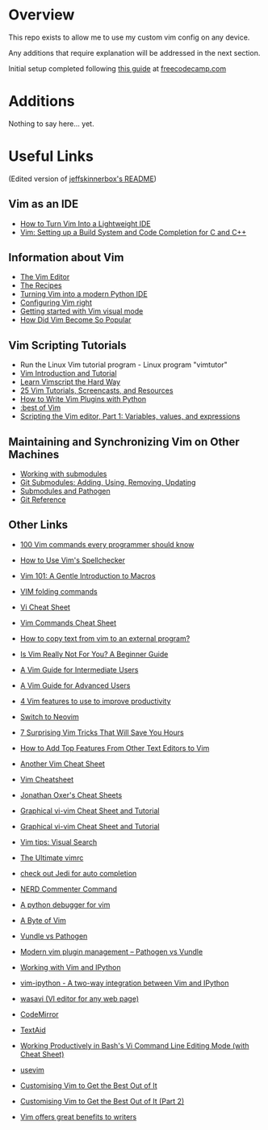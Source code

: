 # Overview

This repo exists to allow me to use my custom vim config on any device.

Any additions that require explanation will be addressed in the next section.

Initial setup completed following [this guide](https://www.freecodecamp.org/news/vimrc-configuration-guide-customize-your-vim-editor/) at [freecodecamp.com](freecodecamp.com)

# Additions

Nothing to say here... yet.



# Useful Links

(Edited version of [jeffskinnerbox's README](https://github.com/jeffskinnerbox/.vim/blob/main/README.md))



## Vim as an IDE
* [How to Turn Vim Into a Lightweight IDE](https://dane-bulat.medium.com/how-to-turn-vim-into-a-lightweight-ide-6185e0f47b79)
* [Vim: Setting up a Build System and Code Completion for C and C++](https://dane-bulat.medium.com/vim-setting-up-a-build-system-and-code-completion-for-c-and-c-eb263c0a19a1)

## Information about Vim

* [The Vim Editor][01]
* [The Recipes][02]
* [Turning Vim into a modern Python IDE][03]
* [Configuring Vim right][11]
* [Getting started with Vim visual mode][15]
* [How Did Vim Become So Popular][16]

## Vim Scripting Tutorials

* Run the Linux Vim tutorial program - Linux program "vimtutor"
* [Vim Introduction and Tutorial][04]
* [Learn Vimscript the Hard Way][05]
* [25 Vim Tutorials, Screencasts, and Resources][06]
* [How to Write Vim Plugins with Python][07]
* [:best of Vim][10]
* [Scripting the Vim editor, Part 1: Variables, values, and expressions][12]

## Maintaining and Synchronizing Vim on Other Machines

* [Working with submodules][13]
* [Git Submodules: Adding, Using, Removing, Updating][14]
* [Submodules and Pathogen][08]
* [Git Reference][09]

## Other Links

* [100 Vim commands every programmer should know](http://www.catswhocode.com/blog/100-vim-commands-every-programmer-should-know)
* [How to Use Vim's Spellchecker](http://tips.webdesign10.com/vim/how-use-vims-spellchecker)
* [Vim 101: A Gentle Introduction to Macros](http://usevim.com/2012/08/10/macros/)
* [VIM folding commands](https://sites.google.com/site/linuxpebbles/cool-tricks/some-of-my-favorite-vim-tips/vim-folding-commands)
* [Vi Cheat Sheet](http://www.lagmonster.org/docs/vi.html)
* [Vim Commands Cheat Sheet](http://bullium.com/support/vim.html)
* [How to copy text from vim to an external program?](http://unix.stackexchange.com/questions/12535/how-to-copy-text-from-vim-to-an-external-program)


* [Is Vim Really Not For You? A Beginner Guide](https://thevaluable.dev/vim-beginner/)
* [A Vim Guide for Intermediate Users](https://thevaluable.dev/vim-intermediate/)
* [A Vim Guide for Advanced Users](https://thevaluable.dev/vim-advanced/)

* [4 Vim features to use to improve productivity](https://opensource.com/article/22/3/vim-features-productivity)

* [Switch to Neovim](https://medium.com/pragmatic-programmers/switch-to-neovim-9c5339e8719e)
* [7 Surprising Vim Tricks That Will Save You Hours](https://levelup.gitconnected.com/7-surprising-vim-tricks-that-will-save-you-hours-b158d23fe9b7)
* [How to Add Top Features From Other Text Editors to Vim](https://www.makeuseof.com/tag/add-features-to-vim/)
* [Another Vim Cheat Sheet](http://www.terminally-incoherent.com/blog/reference/vim-cheat-sheet/)
* [Vim Cheatsheet](http://www.terminally-incoherent.com/blog/2008/10/27/vim-cheatsheet/)
* [Jonathan Oxer's Cheat Sheets](http://jon.oxer.com.au/cheatsheet/vim)
* [Graphical vi-vim Cheat Sheet and Tutorial](http://www.glump.net/howto/desktop/vim-graphical-cheat-sheet-and-tutorial)
* [Graphical vi-vim Cheat Sheet and Tutorial](http://www.viemu.com/a_vi_vim_graphical_cheat_sheet_tutorial.html)
* [Vim tips: Visual Search](http://amix.dk/blog/post/19334)
* [The Ultimate vimrc](https://github.com/amix/vimrc)
* [check out Jedi for auto completion](https://github.com/davidhalter/jedi-vim)
* [NERD Commenter Command](http://jaredforsyth.com/projects/vim-debug/)
* [A python debugger for vim](http://j605.wordpress.com/2011/10/08/a-python-debugger-for-vim/)
* [A Byte of Vim](http://files.swaroopch.com/vim/byte_of_vim_v051.pdf)
* [Vundle vs Pathogen](http://lepture.com/work/vundle-vs-pathogen)
* [Modern vim plugin management – Pathogen vs Vundle](http://rmitc.org/2013/04/modern-vim-plugin-management-pathogen-vs-vundle/)
* [Working with Vim and IPython](http://petro.tanrei.ca/2010/8/working-with-vim-and-ipython.html)
* [vim-ipython - A two-way integration between Vim and IPython](http://github.com/ivanov/vim-ipython)
* [wasavi (VI editor for any web page)](http://appsweets.net/wasavi/)
* [CodeMirror](http://codemirror.net/)
* [TextAid](http://lalashan.mcmaster.ca/theobio/projects/index.php/TextAid)
* [Working Productively in Bash's Vi Command Line Editing Mode (with Cheat Sheet)](http://www.catonmat.net/blog/bash-vi-editing-mode-cheat-sheet/)
* [usevim](http://usevim.com/)
* [Customising Vim to Get the Best Out of It](https://towardsdatascience.com/customising-vim-to-get-the-best-out-of-it-a5a4dae02562)
* [Customising Vim to Get the Best Out of It (Part 2)](https://towardsdatascience.com/customising-vim-to-get-the-best-out-of-it-part-2-931246996458)
* [Vim offers great benefits to writers](https://opensource.com/article/17/2/vim-plugins-writers)



 [01]:http://www.vim.org
 [02]:http://vim.runpaint.org/toc/
 [03]:http://sontek.net/blog/detail/turning-vim-into-a-modern-python-ide
 [04]:http://blog.interlinked.org/tutorials/vim_tutorial.html
 [05]:http://learnvimscriptthehardway.stevelosh.com/
 [06]:http://net.tutsplus.com/articles/web-roundups/25-vim-tutorials-screencasts-and-resources/
 [07]:http://brainacle.com/how-to-write-vim-plugins-with-python.html
 [08]:http://vimcasts.org/episodes/synchronizing-plugins-with-git-submodules-and-pathogen/
 [09]:http://gitref.org/
 [10]:http://www.bestofvim.com/
 [11]:http://items.sjbach.com/319/configuring-vim-right
 [12]:http://www.ibm.com/developerworks/library/l-vim-script-1/
 [13]:https://blog.github.com/2016-02-01-working-with-submodules/
 [14]:https://chrisjean.com/git-submodules-adding-using-removing-and-updating/
 [15]:https://opensource.com/article/19/2/getting-started-vim-visual-mode
 [16]:https://pragmaticpineapple.com/how-did-vim-become-so-popular/
